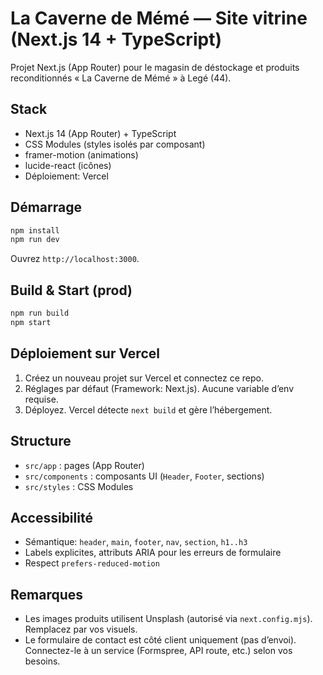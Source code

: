# La Caverne de Mémé — Site vitrine (Next.js 14 + TypeScript)

Projet Next.js (App Router) pour le magasin de déstockage et produits reconditionnés « La Caverne de Mémé » à Legé (44).

## Stack
- Next.js 14 (App Router) + TypeScript
- CSS Modules (styles isolés par composant)
- framer-motion (animations)
- lucide-react (icônes)
- Déploiement: Vercel

## Démarrage
```bash
npm install
npm run dev
```
Ouvrez `http://localhost:3000`.

## Build & Start (prod)
```bash
npm run build
npm start
```

## Déploiement sur Vercel
1. Créez un nouveau projet sur Vercel et connectez ce repo.
2. Réglages par défaut (Framework: Next.js). Aucune variable d’env requise.
3. Déployez. Vercel détecte `next build` et gère l’hébergement.

## Structure
- `src/app` : pages (App Router)
- `src/components` : composants UI (`Header`, `Footer`, sections)
- `src/styles` : CSS Modules

## Accessibilité
- Sémantique: `header`, `main`, `footer`, `nav`, `section`, `h1..h3`
- Labels explicites, attributs ARIA pour les erreurs de formulaire
- Respect `prefers-reduced-motion`

## Remarques
- Les images produits utilisent Unsplash (autorisé via `next.config.mjs`). Remplacez par vos visuels.
- Le formulaire de contact est côté client uniquement (pas d’envoi). Connectez-le à un service (Formspree, API route, etc.) selon vos besoins.